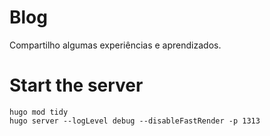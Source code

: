 # Blog

Compartilho algumas experiências e aprendizados.

# Start the server

```shell
hugo mod tidy
hugo server --logLevel debug --disableFastRender -p 1313
```
